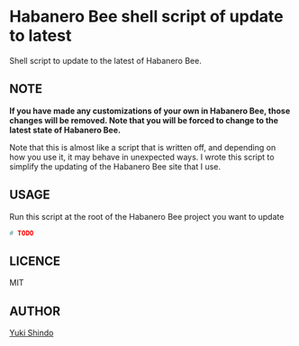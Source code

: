 # Habanero Bee shell script of update to latest

Shell script to update to the latest of Habanero Bee.

## NOTE

**If you have made any customizations of your own in Habanero Bee, those changes will be removed.
Note that you will be forced to change to the latest state of Habanero Bee.**

Note that this is almost like a script that is written off, and depending on how you use it, it may behave in unexpected ways.
I wrote this script to simplify the updating of the Habanero Bee site that I use.

## USAGE

Run this script at the root of the Habanero Bee project you want to update

```sh
# TODO
```

## LICENCE

MIT

## AUTHOR

[Yuki Shindo](https://shinshin86.com/en)

